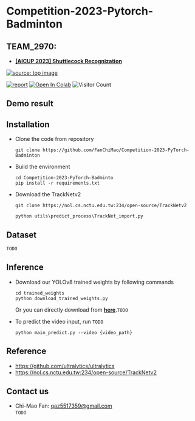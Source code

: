 # Competition-2023-Pytorch-Badminton

## TEAM_2970: 

- [**[AICUP 2023] Shuttlecock Recognization**](https://aidea-web.tw/topic/cbea66cc-a993-4be8-933d-1aa9779001f8)  

<a href="https://aidea-web.tw/topic/cbea66cc-a993-4be8-933d-1aa9779001f8"><img src="https://i.imgur.com/rwfx1h8.png" title="source: top image" /></a>  

[![report](https://img.shields.io/badge/Supplementary-Report-yellow)]() 
[![Open In Colab](https://colab.research.google.com/assets/colab-badge.svg)]() 
![Visitor Count](https://visitor-badge.glitch.me/badge?page_id=Competition-2023-PyTorch-Badminton)

## Demo result  


## Installation  
- Clone the code from repository  
    ```
    git clone https://github.com/FanChiMao/Competition-2023-PyTorch-Badminton
    ```


- Build the environment
    ```
    cd Competition-2023-PyTorch-Badminto
    pip install -r requirements.txt
    ```

- Download the TrackNetv2
    ```
    git clone https://nol.cs.nctu.edu.tw:234/open-source/TrackNetv2

    python utils\predict_process\TrackNet_import.py
    ```

## Dataset  
`TODO`


## Inference 
- Download our YOLOv8 trained weights by following commands
    ```
    cd trained_weights
    python download_trained_weights.py
    ```
    Or you can directly download from [**here**]().`TODO`  


- To predict the video input, run `TODO`
    ```
    python main_predict.py --video {video_path}  
    ```

## Reference  
- https://github.com/ultralytics/ultralytics
- https://nol.cs.nctu.edu.tw:234/open-source/TrackNetv2



## Contact us  
- Chi-Mao Fan: qaz5517359@gmail.com  
`TODO`
